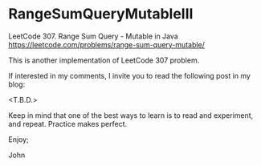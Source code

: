 # RangeSumQueryMutableIII
LeetCode 307. Range Sum Query - Mutable in Java
https://leetcode.com/problems/range-sum-query-mutable/

This is another implementation of LeetCode 307 problem.

If interested in my comments, I invite you to read
the following post in my blog:

<T.B.D.>

Keep in mind that one of the best ways to learn is to
read and experiment, and repeat. Practice makes perfect.

Enjoy;

John
